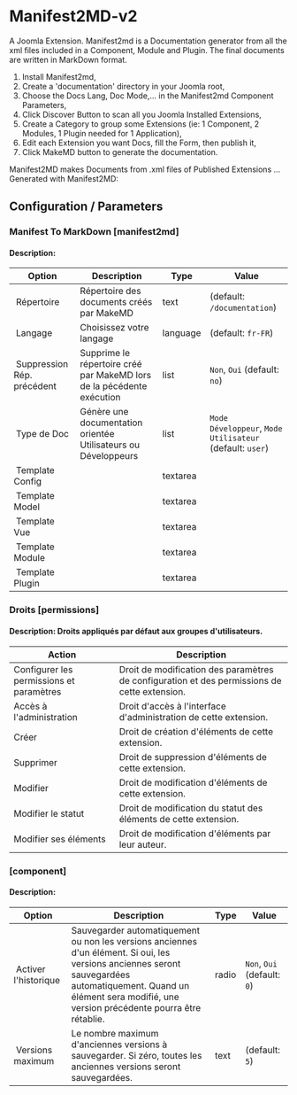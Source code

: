 # Manifest2MD-v2
A Joomla Extension. Manifest2md is a Documentation generator from all the xml files included in a Component, Module and Plugin.
The final documents are written in MarkDown format.

1) Install Manifest2md,
2) Create a 'documentation' directory in your Joomla root,
3) Choose the Docs Lang, Doc Mode,... in the Manifest2md Component Parameters,
4) Click Discover Button to scan all you Joomla Installed Extensions,
5) Create a Category to group some Extensions (ie: 1 Component, 2 Modules, 1 Plugin needed for 1 Application),
6) Edit each Extension you want Docs, fill the Form, then publish it,
7) Click MakeMD button to generate the documentation.

Manifest2MD makes Documents from .xml files of Published Extensions ...
Generated with Manifest2MD:

## Configuration / Parameters
### Manifest To MarkDown [manifest2md]
#### Description: 
| Option | Description | Type | Value |
| ------ | ----------- | -----|-------|
|  Répertoire | Répertoire des documents créés par MakeMD | text |  (default: `/documentation`)|
|  Langage | Choisissez votre langage | language |  (default: `fr-FR`)|
|  Suppression Rép. précédent | Supprime le répertoire créé par MakeMD lors de la pécédente exécution | list | `Non`, `Oui` (default: `no`)|
|  Type de Doc | Génère une documentation orientée Utilisateurs ou Développeurs | list | `Mode Développeur`, `Mode Utilisateur` (default: `user`)|
|  Template Config |  | textarea | |
|  Template Model |  | textarea | |
|  Template Vue |  | textarea | |
|  Template Module |  | textarea | |
|  Template Plugin |  | textarea | |
### Droits [permissions]
#### Description: Droits appliqués par défaut aux groupes d'utilisateurs.
| Action | Description |
| ------ | ----------- |
 | Configurer les permissions et paramètres | Droit de modification des paramètres de configuration et des permissions de cette extension. | 
 | Accès à l'administration | Droit d'accès à l'interface d'administration de cette extension. | 
 | Créer | Droit de création d'éléments de cette extension. | 
 | Supprimer | Droit de suppression d'éléments de cette extension. | 
 | Modifier | Droit de modification d'éléments de cette extension. | 
 | Modifier le statut | Droit de modification du statut des éléments de cette extension. | 
 | Modifier ses éléments | Droit de modification d'éléments par leur auteur. | 
###  [component]
#### Description: 
| Option | Description | Type | Value |
| ------ | ----------- | -----|-------|
|  Activer l'historique | Sauvegarder automatiquement ou non les versions anciennes d'un élément. Si oui, les versions anciennes seront sauvegardées automatiquement. Quand un élément sera modifié, une version précédente pourra être rétablie. | radio | `Non`, `Oui` (default: `0`)|
|  Versions maximum | Le nombre maximum d'anciennes versions à sauvegarder. Si zéro, toutes les anciennes versions seront sauvegardées. | text |  (default: `5`)|
